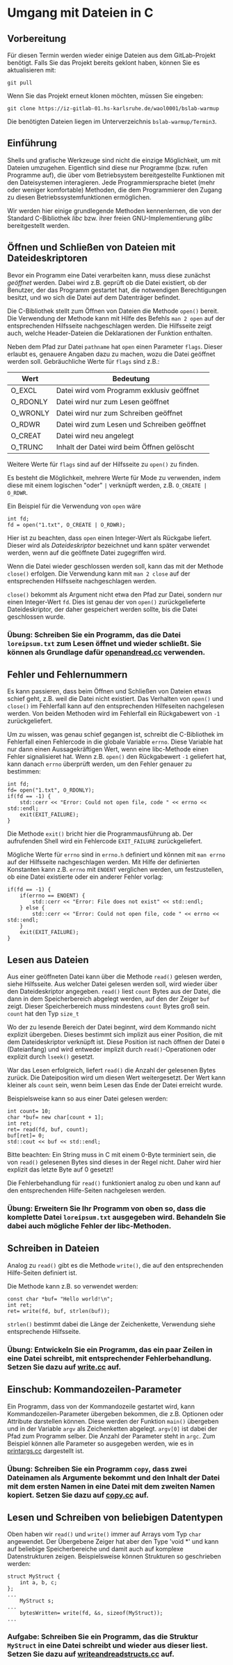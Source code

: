 # Umgang mit Dateien in C

## Vorbereitung

Für diesen Termin werden wieder einige Dateien aus dem GitLab-Projekt benötigt. Falls Sie das Projekt bereits geklont haben, können Sie es aktualisieren mit:

    git pull

Wenn Sie das Projekt erneut klonen möchten, müssen Sie eingeben:

    git clone https://iz-gitlab-01.hs-karlsruhe.de/waol0001/bslab-warmup
    
Die benötigten Dateien liegen im Unterverzeichnis `bslab-warmup/Termin3`.

## Einführung

Shells und grafische Werkzeuge sind nicht die einzige Möglichkeit, um mit Dateien umzugehen. Eigentlich sind diese nur Programme (bzw. rufen Programme auf), die über vom Betriebsystem bereitgestellte Funktionen mit den Dateisystemen interagieren. Jede Programmiersprache bietet (mehr oder weniger komfortable) Methoden, die dem Programmierer den Zugang zu diesen Betriebssystemfunktionen ermöglichen.

Wir werden hier einige grundlegende Methoden kennenlernen, die von der Standard C-Bibliothek _libc_ bzw. ihrer freien GNU-Implementierung _glibc_ bereitgestellt werden.

## Öffnen und Schließen von Dateien mit Dateideskriptoren

Bevor ein Programm eine Datei verarbeiten kann, muss diese zunächst _geöffnet_ werden. Dabei wird z.B. geprüft ob die Datei existiert, ob der Benutzer, der das Programm gestartet hat, die notwendigen Berechtigungen besitzt, und wo sich die Datei auf dem Datenträger befindet.

Die C-Bibliothek stellt zum Öffnen von Dateien die Methode `open()` bereit. Die Verwendung der Methode kann mit Hilfe des Befehls `man 2 open` auf der entsprechenden Hilfsseite nachgeschlagen werden. Die Hilfsseite zeigt auch, welche Header-Dateien die Deklarationen der Funktion enthalten.

Neben dem Pfad zur Datei `pathname` hat `open` einen Parameter `flags`. Dieser erlaubt es, genauere Angaben dazu zu machen, wozu die Datei geöffnet werden soll. Gebräuchliche Werte für `flags` sind z.B.:

|Wert|Bedeutung|
|---|---|
|O_EXCL | Datei wird vom Programm exklusiv geöffnet |
| O_RDONLY | Datei wird nur zum Lesen geöffnet | 
| O_WRONLY | Datei wird nur zum Schreiben geöffnet |
|O_RDWR | Datei wird zum Lesen und Schreiben geöffnet |
|O_CREAT | Datei wird neu angelegt |
|O_TRUNC | Inhalt der Datei wird beim Öffnen gelöscht |

Weitere Werte für `flags` sind auf der Hilfsseite zu `open()` zu finden.

Es besteht die Möglichkeit, mehrere Werte für Mode zu verwenden, indem diese mit einem logischen "oder" `|` verknüpft werden, z.B. `O_CREATE | O_RDWR`.

Ein Beispiel für die Verwendung von `open` wäre

    int fd;
    fd = open("1.txt", O_CREATE | O_RDWR);
    
Hier ist zu beachten, dass `open` einen Integer-Wert als Rückgabe liefert. Dieser wird als _Dateideskriptor_ bezeichnet und kann später verwendet werden, wenn auf die geöffnete Datei zugegriffen wird.

Wenn die Datei wieder geschlossen werden soll, kann das mit der Methode `close()` erfolgen. Die Verwendung kann mit `man 2 close` auf der entsprechenden Hilfsseite nachgeschlagen werden.

`close()` bekommt als Argument nicht etwa den Pfad zur Datei, sondern nur einen Integer-Wert `fd`. Dies ist genau der von `open()` zurückgelieferte Dateideskriptor, der daher gespeichert werden sollte, bis die Datei geschlossen wurde.

### Übung: Schreiben Sie ein Programm, das die Datei `loreipsum.txt` zum Lesen öffnet und wieder schließt. Sie können als Grundlage dafür [openandread.cc](./openandread.cc) verwenden.

## Fehler und Fehlernummern

Es kann passieren, dass beim Öffnen und Schließen von Dateien etwas schief geht, z.B. weil die Datei nicht existiert. Das Verhalten von `open()` und `close()` im Fehlerfall kann auf den entsprechenden Hilfeseiten nachgelesen werden. Von beiden Methoden wird im Fehlerfall ein Rückgabewert von `-1` zurückgeliefert.

Um zu wissen, was genau schief gegangen ist, schreibt die C-Bibliothek im Fehlerfall einen Fehlercode in die globale Variable `errno`. Diese Variable hat nur dann einen Aussagekräftigen Wert, wenn eine libc-Methode einen Fehler signalisieret hat. Wenn z.B. `open()` den Rückgabewert `-1` geliefert hat, kann danach `errno` überprüft werden, um den Fehler genauer zu bestimmen:

	int fd;
	fd= open("1.txt", O_RDONLY);
	if(fd == -1) {
		std::cerr << "Error: Could not open file, code " << errno << std::endl;
		exit(EXIT_FAILURE);
	}
	
Die Methode `exit()` bricht hier die Programmausführung ab. Der aufrufenden Shell wird ein Fehlercode `EXIT_FAILURE` zurückgeliefert.

Mögliche Werte für `errno` sind in `errno.h` definiert und können mit `man errno` auf der Hilfsseite nachgeschlagen werden. Mit Hilfe der definierten Konstanten kann z.B. `errno` mit `ENOENT` verglichen werden, um festzustellen, ob eine Datei existierte oder ein anderer Fehler vorlag:

	if(fd == -1) {
		if(errno == ENOENT) {
			std::cerr << "Error: File does not exist" << std::endl;
		} else {
			std::cerr << "Error: Could not open file, code " << errno << std::endl;
		}
		exit(EXIT_FAILURE);
	}

## Lesen aus Dateien

Aus einer geöffneten Datei kann über die Methode `read()` gelesen werden, siehe Hilfsseite. Aus welcher Datei gelesen werden soll, wird wieder über den Dateideskriptor angegeben. `read()` liest `count` Bytes aus der Datei, die dann in dem Speicherbereich abgelegt werden, auf den der Zeiger `buf` zeigt. Dieser Speicherbereich muss mindestens `count` Bytes groß sein. `count` hat den Typ `size_t`

Wo der zu lesende Bereich der Datei beginnt, wird dem Kommando nicht explizit übergeben. Dieses bestimmt sich implizit aus einer Position, die mit dem Dateideskriptor verknüpft ist. Diese Position ist nach öffnen der Datei `0` (Dateianfang) und wird entweder implizit durch `read()`-Operationen oder explizit durch `lseek()` gesetzt.

War das Lesen erfolgreich, liefert `read()` die Anzahl der gelesenen Bytes zurück. Die Dateiposition wird um diesen Wert weitergesetzt. Der Wert kann kleiner als `count` sein, wenn beim Lesen das Ende der Datei erreicht wurde.

Beispielsweise kann so aus einer Datei gelesen werden:

	int count= 10;
	char *buf= new char[count + 1];
	int ret;
	ret= read(fd, buf, count);
	buf[ret]= 0;
	std::cout << buf << std::endl; 

Bitte beachten: Ein String muss in C mit einem 0-Byte terminiert sein, die von `read()` gelesenen Bytes sind dieses in der Regel nicht. Daher wird hier explizit das letzte Byte auf 0 gesetzt!

Die Fehlerbehandlung für `read()` funktioniert analog zu oben und kann auf den entsprechenden Hilfe-Seiten nachgelesen werden.

### Übung: Erweitern Sie Ihr Programm von oben so, dass die komplette Datei `loreipsum.txt` ausgegeben wird. Behandeln Sie dabei auch mögliche Fehler der libc-Methoden.

## Schreiben in Dateien

Analog zu `read()` gibt es die Methode `write()`, die auf den entsprechenden Hilfe-Seiten definiert ist.

Die Methode kann z.B. so verwendet werden:

	const char *buf= "Hello world!\n";
	int ret;
	ret= write(fd, buf, strlen(buf));

`strlen()` bestimmt dabei die Länge der Zeichenkette, Verwendung siehe entsprechende Hilfsseite.

### Übung: Entwickeln Sie ein Programm, das ein paar Zeilen in eine Datei schreibt, mit entsprechender Fehlerbehandlung. Setzen Sie dazu auf [write.cc](./write.cc) auf.

## Einschub: Kommandozeilen-Parameter

Ein Programm, dass von der Kommandozeile gestartet wird, kann Kommandozeilen-Parameter übergeben bekommen, die z.B. Optionen oder Attribute darstellen können. Diese werden der Funktion `main()` übergeben und in der Variable `argv` als Zeichenketten abgelegt. `argv[0]` ist dabei der Pfad zum Programm selber. Die Anzahl der Parameter steht in `argc`. Zum Beispiel können alle Parameter so ausgegeben werden, wie es in [printargs.cc](./printargs.cc) dargestellt ist.
	
### Übung: Schreiben Sie ein Programm `copy`, dass zwei Dateinamen als Argumente bekommt und den Inhalt der Datei mit dem ersten Namen in eine Datei mit dem zweiten Namen kopiert. Setzen Sie dazu auf [copy.cc](./copy.cc) auf.

## Lesen und Schreiben von beliebigen Datentypen

Oben haben wir `read()` und `write()` immer auf Arrays vom Typ `char` angewendet. Der Übergebene Zeiger hat aber den Type 'void *' und kann auf beliebige Speicherbereiche und damit auch auf komplexe Datenstrukturen zeigen. Beispielsweise können Strukturen so geschrieben werden: 

	struct MyStruct {
		int a, b, c;
	};
	...
		MyStruct s;
	...
		bytesWritten= write(fd, &s, sizeof(MyStruct));
	...
	
### Aufgabe: Schreiben Sie ein Programm, das die Struktur `MyStruct` in eine Datei schreibt und wieder aus dieser liest. Setzen Sie dazu auf [writeandreadstructs.cc](./writeandreadstructs.cc) auf.
